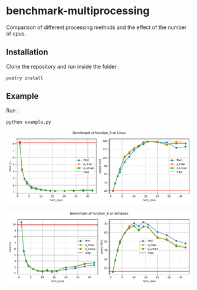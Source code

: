 # benchmark-multiprocessing

Comparison of different processing methods and the effect of the number of cpus.

## Installation

Clone the repository and run inside the folder :

```{bash}
poetry install
```

## Example

Run :

```{bash}
python example.py
```

![Example on Linux](img/example_linux.png)

![Example on Windows](img/example_windows.png)